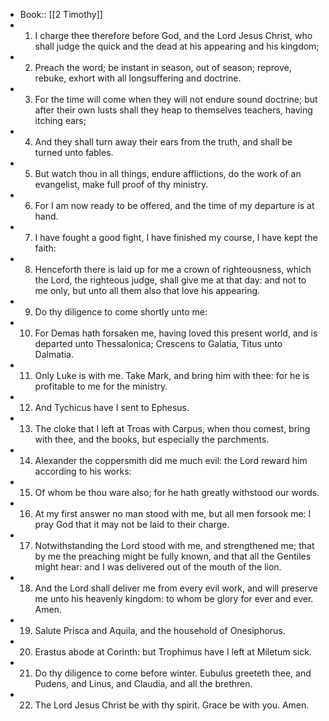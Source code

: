 - Book:: [[2 Timothy]]
- 1. I charge thee therefore before God, and the Lord Jesus Christ, who shall judge the quick and the dead at his appearing and his kingdom;
- 2. Preach the word; be instant in season, out of season; reprove, rebuke, exhort with all longsuffering and doctrine.
- 3. For the time will come when they will not endure sound doctrine; but after their own lusts shall they heap to themselves teachers, having itching ears;
- 4. And they shall turn away their ears from the truth, and shall be turned unto fables.
- 5. But watch thou in all things, endure afflictions, do the work of an evangelist, make full proof of thy ministry.
- 6. For I am now ready to be offered, and the time of my departure is at hand.
- 7. I have fought a good fight, I have finished my course, I have kept the faith:
- 8. Henceforth there is laid up for me a crown of righteousness, which the Lord, the righteous judge, shall give me at that day: and not to me only, but unto all them also that love his appearing.
- 9. Do thy diligence to come shortly unto me:
- 10. For Demas hath forsaken me, having loved this present world, and is departed unto Thessalonica; Crescens to Galatia, Titus unto Dalmatia.
- 11. Only Luke is with me. Take Mark, and bring him with thee: for he is profitable to me for the ministry.
- 12. And Tychicus have I sent to Ephesus.
- 13. The cloke that I left at Troas with Carpus, when thou comest, bring with thee, and the books, but especially the parchments.
- 14. Alexander the coppersmith did me much evil: the Lord reward him according to his works:
- 15. Of whom be thou ware also; for he hath greatly withstood our words.
- 16. At my first answer no man stood with me, but all men forsook me: I pray God that it may not be laid to their charge.
- 17. Notwithstanding the Lord stood with me, and strengthened me; that by me the preaching might be fully known, and that all the Gentiles might hear: and I was delivered out of the mouth of the lion.
- 18. And the Lord shall deliver me from every evil work, and will preserve me unto his heavenly kingdom: to whom be glory for ever and ever. Amen.
- 19. Salute Prisca and Aquila, and the household of Onesiphorus.
- 20. Erastus abode at Corinth: but Trophimus have I left at Miletum sick.
- 21. Do thy diligence to come before winter. Eubulus greeteth thee, and Pudens, and Linus, and Claudia, and all the brethren.
- 22. The Lord Jesus Christ be with thy spirit. Grace be with you. Amen.
